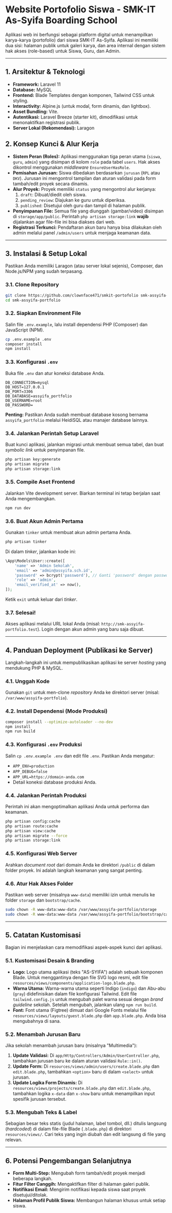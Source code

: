 # Website Portofolio Siswa - SMK-IT As-Syifa Boarding School

Aplikasi web ini berfungsi sebagai platform digital untuk menampilkan karya-karya (portofolio) dari siswa SMK-IT As-Syifa. Aplikasi ini memiliki dua sisi: halaman publik untuk galeri karya, dan area internal dengan sistem hak akses (role-based) untuk Siswa, Guru, dan Admin.

---

## 1. Arsitektur & Teknologi

-   **Framework:** Laravel 11
-   **Database:** MySQL
-   **Frontend:** Blade Templates dengan komponen, Tailwind CSS untuk styling.
-   **Interactivity:** Alpine.js (untuk modal, form dinamis, dan lightbox).
-   **Asset Bundling:** Vite.
-   **Autentikasi:** Laravel Breeze (starter kit), dimodifikasi untuk menonaktifkan registrasi publik.
-   **Server Lokal (Rekomendasi):** Laragon

## 2. Konsep Kunci & Alur Kerja

-   **Sistem Peran (Roles):** Aplikasi menggunakan tiga peran utama (`siswa`, `guru`, `admin`) yang disimpan di kolom `role` pada tabel `users`. Hak akses dikontrol menggunakan *middleware* `EnsureUserHasRole`.
-   **Pemisahan Jurusan:** Siswa dibedakan berdasarkan `jurusan` (`RPL` atau `DKV`). Jurusan ini mengontrol tampilan dan aturan validasi pada form tambah/edit proyek secara dinamis.
-   **Alur Proyek:** Proyek memiliki `status` yang mengontrol alur kerjanya:
    1.  `draft`: Dibuat/diedit oleh siswa.
    2.  `pending_review`: Diajukan ke guru untuk diperiksa.
    3.  `published`: Disetujui oleh guru dan tampil di halaman publik.
-   **Penyimpanan File:** Semua file yang diunggah (gambar/video) disimpan di `storage/app/public`. Perintah `php artisan storage:link` **wajib** dijalankan agar file-file ini bisa diakses dari web.
-   **Registrasi Terkunci:** Pendaftaran akun baru hanya bisa dilakukan oleh admin melalui panel `/admin/users` untuk menjaga keamanan data.

---

## 3. Instalasi & Setup Lokal

Pastikan Anda memiliki Laragon (atau server lokal sejenis), Composer, dan Node.js/NPM yang sudah terpasang.

### 3.1. Clone Repository

```bash
git clone https://github.com/clownface471/smkit-portofolio smk-assyifa-portfolio
cd smk-assyifa-portfolio
````

### 3.2. Siapkan Environment File

Salin file `.env.example`, lalu install dependensi PHP (Composer) dan JavaScript (NPM).

```bash
cp .env.example .env
composer install
npm install
```

### 3.3. Konfigurasi `.env`

Buka file `.env` dan atur koneksi database Anda.

```dotenv
DB_CONNECTION=mysql
DB_HOST=127.0.0.1
DB_PORT=3306
DB_DATABASE=assyifa_portfolio
DB_USERNAME=root
DB_PASSWORD=
```

**Penting:** Pastikan Anda sudah membuat database kosong bernama `assyifa_portfolio` melalui HeidiSQL atau manajer database lainnya.

### 3.4. Jalankan Perintah Setup Laravel

Buat kunci aplikasi, jalankan migrasi untuk membuat semua tabel, dan buat *symbolic link* untuk penyimpanan file.

```bash
php artisan key:generate
php artisan migrate
php artisan storage:link
```

### 3.5. Compile Aset Frontend

Jalankan Vite development server. Biarkan terminal ini tetap berjalan saat Anda mengembangkan.

```bash
npm run dev
```

### 3.6. Buat Akun Admin Pertama

Gunakan `tinker` untuk membuat akun admin pertama Anda.

```bash
php artisan tinker
```

Di dalam *tinker*, jalankan kode ini:

```php
\App\Models\User::create([
    'name' => 'Admin Sekolah',
    'email' => 'admin@assyifa.sch.id',
    'password' => bcrypt('password'), // Ganti 'password' dengan password yang aman
    'role' => 'admin',
    'email_verified_at' => now(),
]);
```

Ketik `exit` untuk keluar dari *tinker*.

### 3.7. Selesai\!

Akses aplikasi melalui URL lokal Anda (misal: `http://smk-assyifa-portfolio.test`). Login dengan akun admin yang baru saja dibuat.

-----

## 4\. Panduan Deployment (Publikasi ke Server)

Langkah-langkah ini untuk mempublikasikan aplikasi ke server *hosting* yang mendukung PHP & MySQL.

### 4.1. Unggah Kode

Gunakan `git` untuk men-clone *repository* Anda ke direktori server (misal: `/var/www/assyifa-portfolio`).

### 4.2. Install Dependensi (Mode Produksi)

```bash
composer install --optimize-autoloader --no-dev
npm install
npm run build
```

### 4.3. Konfigurasi `.env` Produksi

Salin `cp .env.example .env` dan edit file `.env`. Pastikan Anda mengatur:

  - `APP_ENV=production`
  - `APP_DEBUG=false`
  - `APP_URL=https://domain-anda.com`
  - Detail koneksi database produksi Anda.

### 4.4. Jalankan Perintah Produksi

Perintah ini akan mengoptimalkan aplikasi Anda untuk performa dan keamanan.

```bash
php artisan config:cache
php artisan route:cache
php artisan view:cache
php artisan migrate --force
php artisan storage:link
```

### 4.5. Konfigurasi Web Server

Arahkan *document root* dari domain Anda ke direktori `/public` di dalam folder proyek. Ini adalah langkah keamanan yang sangat penting.

### 4.6. Atur Hak Akses Folder

Pastikan web server (misalnya `www-data`) memiliki izin untuk menulis ke folder `storage` dan `bootstrap/cache`.

```bash
sudo chown -R www-data:www-data /var/www/assyifa-portfolio/storage
sudo chown -R www-data:www-data /var/www/assyifa-portfolio/bootstrap/cache
```

-----

## 5\. Catatan Kustomisasi

Bagian ini menjelaskan cara memodifikasi aspek-aspek kunci dari aplikasi.

### 5.1. Kustomisasi Desain & Branding

  - **Logo:** Logo utama aplikasi (teks "AS-SYIFA") adalah sebuah komponen Blade. Untuk menggantinya dengan file SVG logo resmi, edit file `resources/views/components/application-logo.blade.php`.
  - **Warna Utama:** Warna-warna utama seperti Indigo (`indigo`) dan Abu-abu (`gray`) didefinisikan dalam file konfigurasi Tailwind. Edit file `tailwind.config.js` untuk mengubah palet warna sesuai dengan *brand guideline* sekolah. Setelah mengubah, jalankan ulang `npm run build`.
  - **Font:** Font utama (Figtree) dimuat dari Google Fonts melalui file `resources/views/layouts/guest.blade.php` dan `app.blade.php`. Anda bisa mengubahnya di sana.

### 5.2. Menambah Jurusan Baru

Jika sekolah menambah jurusan baru (misalnya "Multimedia"):

1.  **Update Validasi:** Di `app/Http/Controllers/Admin/UserController.php`, tambahkan jurusan baru ke dalam aturan validasi `Rule::in()`.
2.  **Update Form:** Di `resources/views/admin/users/create.blade.php` dan `edit.blade.php`, tambahkan `<option>` baru di dalam `<select>` untuk jurusan.
3.  **Update Logika Form Dinamis:** Di `resources/views/projects/create.blade.php` dan `edit.blade.php`, tambahkan logika `x-data` dan `x-show` baru untuk menampilkan input spesifik jurusan tersebut.

### 5.3. Mengubah Teks & Label

Sebagian besar teks statis (judul halaman, label tombol, dll.) ditulis langsung (*hardcoded*) di dalam file-file Blade (`.blade.php`) di direktori `resources/views/`. Cari teks yang ingin diubah dan edit langsung di file yang relevan.

-----

## 6\. Potensi Pengembangan Selanjutnya

  - **Form Multi-Step:** Mengubah form tambah/edit proyek menjadi beberapa langkah.
  - **Fitur Filter Canggih:** Mengaktifkan filter di halaman galeri publik.
  - **Notifikasi Email:** Mengirim notifikasi kepada siswa saat proyek disetujui/ditolak.
  - **Halaman Profil Publik Siswa:** Membangun halaman khusus untuk setiap siswa.
